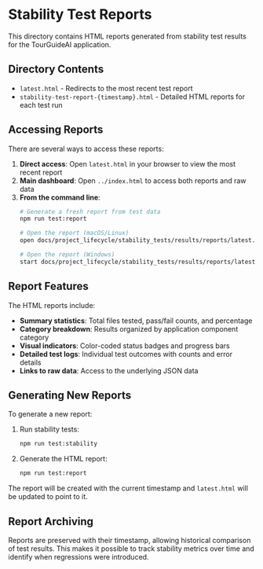 # Stability Test Reports

This directory contains HTML reports generated from stability test results for the TourGuideAI application.

## Directory Contents

- `latest.html` - Redirects to the most recent test report
- `stability-test-report-{timestamp}.html` - Detailed HTML reports for each test run

## Accessing Reports

There are several ways to access these reports:

1. **Direct access**: Open `latest.html` in your browser to view the most recent report
2. **Main dashboard**: Open `../index.html` to access both reports and raw data
3. **From the command line**:
   ```bash
   # Generate a fresh report from test data
   npm run test:report
   
   # Open the report (macOS/Linux)
   open docs/project_lifecycle/stability_tests/results/reports/latest.html
   
   # Open the report (Windows)
   start docs/project_lifecycle/stability_tests/results/reports/latest.html
   ```

## Report Features

The HTML reports include:

- **Summary statistics**: Total files tested, pass/fail counts, and percentage
- **Category breakdown**: Results organized by application component category
- **Visual indicators**: Color-coded status badges and progress bars
- **Detailed test logs**: Individual test outcomes with counts and error details
- **Links to raw data**: Access to the underlying JSON data

## Generating New Reports

To generate a new report:

1. Run stability tests:
   ```bash
   npm run test:stability
   ```

2. Generate the HTML report:
   ```bash
   npm run test:report
   ```

The report will be created with the current timestamp and `latest.html` will be updated to point to it.

## Report Archiving

Reports are preserved with their timestamp, allowing historical comparison of test results. This makes it possible to track stability metrics over time and identify when regressions were introduced. 